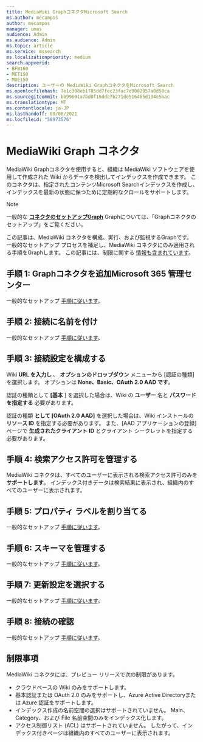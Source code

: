 ```yaml
---
title: MediaWiki GraphコネクタMicrosoft Search
ms.author: mecampos
author: mecampos
manager: umas
audience: Admin
ms.audience: Admin
ms.topic: article
ms.service: mssearch
ms.localizationpriority: medium
search.appverid:
- BFB160
- MET150
- MOE150
description: ユーザーの MediaWiki GraphコネクタをMicrosoft Search
ms.openlocfilehash: 7e1c308eb1785dd7fec23fac7e9002957a0d50ca
ms.sourcegitcommit: bb99601a7bd0f16dde7b271de516465d134e5bac
ms.translationtype: MT
ms.contentlocale: ja-JP
ms.lasthandoff: 09/08/2021
ms.locfileid: "58973576"
---
```

<!---Previous ms.author: monaray --->

# <a name="mediawiki-graph-connector"></a>MediaWiki Graph コネクタ

MediaWiki Graphコネクタを使用すると、組織は MediaWiki ソフトウェアを使用して作成された Wiki からデータを検出してインデックスを作成できます。 このコネクタは、指定されたコンテンツMicrosoft Searchインデックスを作成し、インデックスを最新の状態に保つために定期的なクロールをサポートします。

> [!NOTE]
> 一般的な [**コネクタのセットアップGraph**](configure-connector.md) Graphについては、「Graphコネクタのセットアップ」をご覧ください。

この記事は、MediaWiki コネクタを構成、実行、および監視するGraphです。 一般的なセットアップ プロセスを補足し、MediaWiki コネクタにのみ適用される手順をGraphします。 この記事には、制限に関する [情報も含まれています](#limitations)。

<!---## Before you get started-->

<!---Insert "Before you get started" recommendations for this data source-->

## <a name="step-1-add-a-graph-connector-in-the-microsoft-365-admin-center"></a>手順 1: Graphコネクタを追加Microsoft 365 管理センター

一般的なセットアップ [手順に従います](./configure-connector.md)。
<!---If the above phrase does not apply, delete it and insert specific details for your data source that are different from general setup instructions.-->

## <a name="step-2-name-the-connection"></a>手順 2: 接続に名前を付け

一般的なセットアップ [手順に従います](./configure-connector.md)。
<!---If the above phrase does not apply, delete it and insert specific details for your data source that are different from general setup instructions.-->

## <a name="step-3-configure-the-connection-settings"></a>手順 3: 接続設定を構成する

Wiki **URL を入力し** 、 **オプションのドロップダウン** メニューから [認証の種類] を選択します。 オプションは **None、Basic、OAuth** **2.0 AAD です**。

認証の種類として **[基本** ] を選択した場合は、Wiki の **ユーザー** 名と **パスワードを指定する** 必要があります。

認証の種類 **として [OAuth 2.0 AAD]** を選択した場合は、Wiki インストールの **リソース ID** を指定する必要があります。 また、[AAD アプリケーションの登録] ページで **生成されたクライアント** **ID** とクライアント シークレットを指定する必要があります。

## <a name="step-4-manage-search-permissions"></a>手順 4: 検索アクセス許可を管理する

MediaWiki コネクタは、すべてのユーザーに表示される検索アクセス許可のみを **サポートします**。 インデックス付きデータは検索結果に表示され、組織内のすべてのユーザーに表示されます。

## <a name="step-5-assign-property-labels"></a>手順 5: プロパティ ラベルを割り当てる

一般的なセットアップ [手順に従います](./configure-connector.md)。
<!---If the above phrase does not apply, delete it and insert specific details for your data source that are different from general setup instructions.-->

## <a name="step-6-manage-schema"></a>手順 6: スキーマを管理する

一般的なセットアップ [手順に従います](./configure-connector.md)。
<!---If the above phrase does not apply, delete it and insert specific details for your data source that are different from general setup instructions.-->

## <a name="step-7-choose-refresh-settings"></a>手順 7: 更新設定を選択する

一般的なセットアップ [手順に従います](./configure-connector.md)。
<!---If the above phrase does not apply, delete it and insert specific details for your data source that are different from general setup instructions.-->

## <a name="step-8-review-connection"></a>手順 8: 接続の確認

一般的なセットアップ [手順に従います](./configure-connector.md)。
<!---If the above phrase does not apply, delete it and insert specific details for your data source that are different from general setup instructions.-->

<!---## Troubleshooting-->
<!---To be added-->

## <a name="limitations"></a>制限事項

MediaWiki コネクタには、プレビュー リリースで次の制限があります。

* クラウドベースの Wiki のみをサポートします。
* 基本認証または OAuth 2.0 のみをサポートし、Azure Active Directoryまたは Azure 認証をサポートします。
* インデックス作成の名前空間の選択はサポートされていません。 Main、Category、および File 名前空間のみをインデックス化します。
* アクセス制御リスト (ACL) はサポートされていません。 したがって、インデックス付きページは組織内のすべてのユーザーに表示されます。